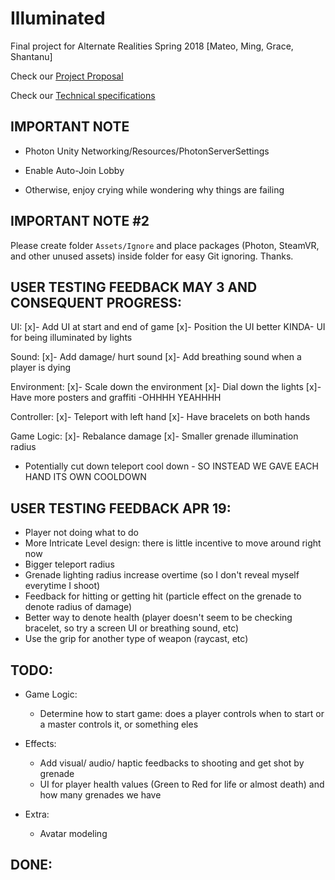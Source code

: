 # Illuminated
Final project for Alternate Realities Spring 2018 [Mateo, Ming, Grace, Shantanu]

Check our [Project Proposal](https://github.com/mjm973/Illuminated/blob/master/project_proposal.md)

Check our [Technical specifications](https://github.com/mjm973/Illuminated/blob/master/technical_specifications.md)

## IMPORTANT NOTE

- Photon Unity Networking/Resources/PhotonServerSettings

- Enable Auto-Join Lobby

- Otherwise, enjoy crying while wondering why things are failing

## IMPORTANT NOTE #2

Please create folder `Assets/Ignore` and place packages (Photon, SteamVR, and other unused assets) inside folder for easy Git ignoring. Thanks.

## USER TESTING FEEDBACK MAY 3 AND CONSEQUENT PROGRESS:
UI:
[x]- Add UI at start and end of game
[x]- Position the UI better
KINDA- UI for being illuminated by lights

Sound:
[x]- Add damage/ hurt sound
[x]- Add breathing sound when a player is dying

Environment:
[x]- Scale down the environment
[x]- Dial down the lights
[x]- Have more posters and graffiti -OHHHH YEAHHHH

Controller:
[x]- Teleport with left hand
[x]- Have bracelets on both hands

Game Logic:
[x]- Rebalance damage
[x]- Smaller grenade illumination radius
- Potentially cut down teleport cool down - SO INSTEAD WE GAVE EACH HAND ITS OWN COOLDOWN 


## USER TESTING FEEDBACK APR 19:

- Player not doing what to do
- More Intricate Level design: there is little incentive to move around right now
- Bigger teleport radius
- Grenade lighting radius increase overtime (so I don't reveal myself everytime I shoot)
- Feedback for hitting or getting hit (particle effect on the grenade to denote radius of damage)
- Better way to denote health (player doesn't seem to be checking bracelet, so try a screen UI or breathing sound, etc)
- Use the grip for another type of weapon (raycast, etc) 

## TODO:

- Game Logic:
  - Determine how to start game: does a player controls when to start or a master controls it, or something eles

- Effects:
  - Add visual/ audio/ haptic feedbacks to shooting and get shot by grenade
  - UI for player health values (Green to Red for life or almost death) and how many grenades we have
  
- Extra:
  - Avatar modeling


## DONE:
